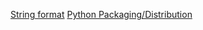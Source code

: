 [String format](https://docs.python.org/3/library/string.html)
[Python Packaging/Distribution](https://packaging.python.org/tutorials/installing-packages/)
